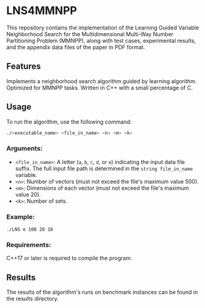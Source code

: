 # LNS4MMNPP

This repository contains the implementation of the Learning Guided Variable Neighborhood Search for the Multidimensional Multi-Way Number Partitioning Problem (MMNPP), along with test cases, experimental results, and the appendix data files of the paper in PDF format.

## Features
Implements a neighborhood search algorithm guided by learning algorithm.
Optimized for MMNPP tasks.
Written in C++ with a small percentage of C.

## Usage
To run the algorithm, use the following command:

```bash
./<executable_name> <file_in_name> <n> <m> <k>
```

### Arguments:
- `<file_in_name>`: A letter (`a`, `b`, `c`, `d`, or `e`) indicating the input data file suffix. The full input file path is determined in the `string file_in_name` variable.
- `<n>`: Number of vectors (must not exceed the file's maximum value 500).
- `<m>`: Dimensions of each vector (must not exceed the file's maximum value 20).
- `<k>`: Number of sets.

### Example:

```
./LNS e 100 20 10
```

### Requirements:
C++17 or later is required to compile the program.

## Results
The results of the algorithm's runs on benchmark instances can be found in the results directory.
